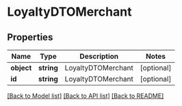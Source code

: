 # LoyaltyDTOMerchant

## Properties
Name | Type | Description | Notes
------------ | ------------- | ------------- | -------------
**object** | **string** | LoyaltyDTOMerchant | [optional] 
**id** | **string** | LoyaltyDTOMerchant | [optional] 

[[Back to Model list]](../README.md#documentation-for-models) [[Back to API list]](../README.md#documentation-for-api-endpoints) [[Back to README]](../README.md)


